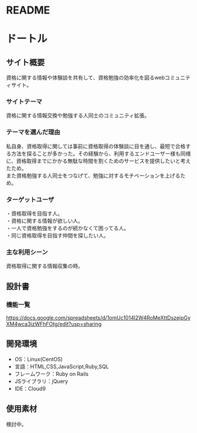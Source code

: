 # README

# ドートル

## サイト概要
資格に関する情報や体験談を共有して、資格勉強の効率化を図るwebコミュニティサイト。

### サイトテーマ
資格に関する情報交換や勉強する人同士のコミュニティ拡張。

### テーマを選んだ理由
私自身、資格取得に関しては事前に資格取得の体験談に目を通し、最短で合格する方法を探ることが多かった。その経験から、利用するエンドユーザー様も同様に、資格取得までにかかる無駄な時間を割くためのサービスを提供したいと考えたため。  
また資格勉強する人同士をつなげて、勉強に対するモチベーションを上げるため。

### ターゲットユーザ
・資格取得を目指す人。  
・資格に関する情報が欲しい人。  
・一人で資格勉強をするのが続かなくて困ってる人。  
・同じ資格取得を目指す仲間を探したい人。

### 主な利用シーン
資格取得に関する情報収集の時。  


## 設計書


### 機能一覧
<https://docs.google.com/spreadsheets/d/1omUc1014l2W4RoMeXttDszejpGyXM4wca3izWFhFOtg/edit?usp=sharing>

## 開発環境
- OS：Linux(CentOS)
- 言語：HTML,CSS,JavaScript,Ruby,SQL
- フレームワーク：Ruby on Rails
- JSライブラリ：jQuery
- IDE：Cloud9

## 使用素材
検討中。

